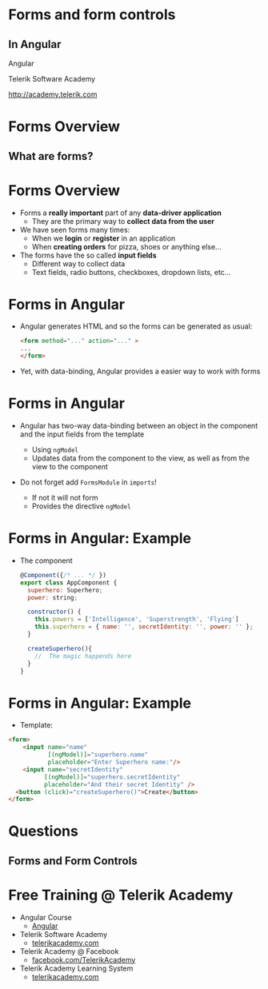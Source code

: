 <!-- section start -->

<!-- attr: {id: 'title', class: 'slide-title', hasScriptWrapper: true} -->
# Forms and form controls
## In Angular

<div class="signature">
    <p class="signature-course">Angular</p>
    <p class="signature-initiative">Telerik Software Academy</p>
    <a href="http://academy.telerik.com" class="signature-link">http://academy.telerik.com</a>
</div>

<!-- section start -->

<!-- attr: {class:"slide-section"} -->

# Forms Overview
##  What are forms?

<!-- attr: {style: 'font-size: 0.9em'} -->
# Forms Overview

- Forms a **really important** part of any **data-driver application**
  - They are the primary way to **collect data from the user**
- We have seen forms many times:
  - When we **login** or **register** in an application
  - When **creating orders** for pizza, shoes or anything else...
- The forms have the so called **input fields**
  - Different way to collect data
  - Text fields, radio buttons, checkboxes, dropdown lists, etc...

<!-- attr: {hasScriptWrapper: true} -->
# Forms in Angular

- Angular generates HTML and so the forms can be generated as usual:

  ```html
  <form method="..." action="..." >
  ...
  </form>
  ```

- Yet, with data-binding, Angular provides a easier way to work with forms


<!-- attr: {showInPresentation: true, style:'font-size:1.1em'}  -->
# Forms in Angular

- Angular has two-way data-binding between an object in the component and the input fields from the template
  - Using `ngModel`
  - Updates data from the component to the view, as well as from the view to the component

- Do not forget add `FormsModule` in `imports`!
  - If not it will not form
  - Provides the directive `ngModel`

<!-- attr: {showInPresentation: true}  -->
# Forms in Angular: Example
- The component
  ```js    
  @Component({/* ... */ })
  export class AppComponent {
    superhero: Superhero;
    power: string;

    constructor() {        
      this.powers = ['Intelligence', 'Superstrength', 'Flying']
      this.superhero = { name: '', secretIdentity: '', power: '' };
    }

    createSuperhero(){
      //  The magic happends here
    }
  }
  ```


<!-- attr: {showInPresentation: true, hasScriptWrapper: true}  -->
# Forms in Angular: Example

- Template:

```html
<form>
    <input name="name"
           [(ngModel)]="superhero.name"
           placeholder="Enter Superhero name:"/>
    <input name="secretIdentity"
          [(ngModel)]="superhero.secretIdentity"
          placeholder="And their secret Identity" />
  <button (click)="createSuperhero()">Create</button>
</form>
```



<!-- section start -->
<!-- attr: {class:"slide-section"} -->
# Questions
##  Forms and Form Controls
<!-- <img class="slide-image" showInPresentation="true"  src="imgs/questions.jpg" style="height:40%; left:30%; top:30 border-radius: 10px;" /> -->

<!-- attr: { showInPresentation: true, hasScriptWrapper: true} -->
# Free Training @ Telerik Academy

- Angular Course
  - [Angular](http://academy.telerik.com/student-courses/web-design-and-ui/spa-applications-with-angular2/about)
- Telerik Software Academy
  - [telerikacademy.com](https://telerikacademy.com)
- Telerik Academy @ Facebook
  - [facebook.com/TelerikAcademy](https://facebook.com/TelerikAcademy)
- Telerik Academy Learning System
  - [telerikacademy.com](https://telerikacademy.com)
